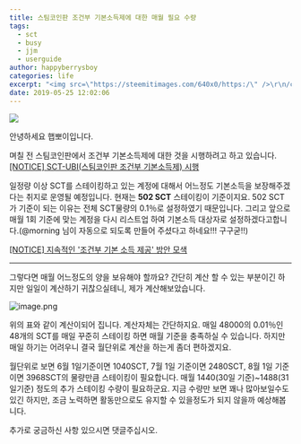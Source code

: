 ```yaml
---
title: 스팀코인판 조건부 기본소득제에 대한 매월 필요 수량
tags:
  - sct
  - busy
  - jjm
  - userguide
author: happyberrysboy
categories: life
excerpt: "<img src=\"https://steemitimages.com/640x0/https:/\" />\r\n/cdn.steemitimages.com/DQmU8hwnAWm29BmczzrLHGfxPhDsUyr8VQwF8UiFdRrFgjY/％EC％83％88％20％ED％8C％8C％EC％9D％BC％202019-02-27％2017.53.44_2.jpg)  안녕하세요 햅뽀이입니다.  며칠 전 스팀코인판에서 조건부 기본소득제에 대한 것을 시행하려고 하고 있습니다.  [[NOT....."
date: 2019-05-25 12:02:06
---
```


![](https://steemitimages.com/640x0/https://cdn.steemitimages.com/DQmU8hwnAWm29BmczzrLHGfxPhDsUyr8VQwF8UiFdRrFgjY/％EC％83％88％20％ED％8C％8C％EC％9D％BC％202019-02-27％2017.53.44_2.jpg)

안녕하세요 햅뽀이입니다.

며칠 전 스팀코인판에서 조건부 기본소득제에 대한 것을 시행하려고 하고 있습니다. 
[[NOTICE] SCT-UBI(스팀코인판 조건부 기본소득제) 시행](https://www.steemcoinpan.com/notice/@sct/notice-sct-ubi-2019-05-23-05-25)

일정량 이상 SCT를 스테이킹하고 있는 계정에 대해서 어느정도 기본소득을 보장해주겠다는 취지로 운영될 예정입니다. 현재는 **502 SCT** 스테이킹이 기준이지요. 502 SCT가 기준이 되는 이유는 전체 SCT물량의 0.1％로 설정하였기 때문입니다. 그리고 앞으로 매월 1회 기준에 맞는 계정을 다시 리스트업 하여 기본소득 대상자로 설정하겠다고합니다.(@morning 님이 자동으로 되도록 만들어 주셨다고 하네요!!! 구구굳!!)

[[NOTICE] 지속적인 '조건부 기본 소득 제공' 방안 모색](https://www.steemcoinpan.com/sct/@sct/3tgk4e-notice)

___

그렇다면 매월 어느정도의 양을 보유해야 할까요? 간단히 계산 할 수 있는 부분이긴 하지만 일일이 계산하기 귀찮으실테니, 제가  계산해보았습니다.

![image.png](https://ipfs.busy.org/ipfs/QmWWBatwxGHCFfH4nAY2hucF7rqbQGUXephgA3bz6rctCh)

위의 표와 같이 계산이되어 집니다. 계산자체는 간단하지요. 매일 48000의 0.01％인 48개의 SCT를 매일 꾸준히 스테이킹 하면 매월 기준을 충족하실 수 있습니다. 하지만 매일 하기는 어려우니 결국 월단위로 계산을 하는게 좀더 편하겠지요. 

월단위로 보면 6월 1일기준이면 1040SCT, 7월 1일 기준이면 2480SCT, 8월 1일 기준이면 3968SCT의 물량만큼 스테이킹이 필요합니다. 매월 1440(30일 기준)~1488(31일기준) 정도의 추가 스테이킹 수량이 필요하군요. 지금 수량만 보면 꽤나 많아보일수도 있긴 하지만, 조금 노력하면 활동만으로도 유지할 수 있을정도가 되지 않을까 예상해봅니다.

추가로 궁금하신 사항 있으시면 댓글주십시오. 